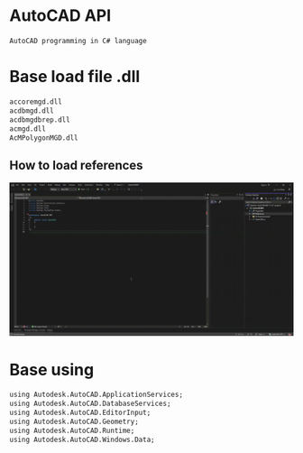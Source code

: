 # AutoCAD API
    AutoCAD programming in C# language

# Base load file .dll
    accoremgd.dll
    acdbmgd.dll
    acdbmgdbrep.dll
    acmgd.dll
    AcMPolygonMGD.dll
## How to load references
<p align="middle" width="400">
  <img src="./loadReferences.gif">
</p>

# Base using
    using Autodesk.AutoCAD.ApplicationServices;
    using Autodesk.AutoCAD.DatabaseServices;
    using Autodesk.AutoCAD.EditorInput;
    using Autodesk.AutoCAD.Geometry;
    using Autodesk.AutoCAD.Runtime;
    using Autodesk.AutoCAD.Windows.Data;
